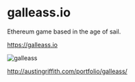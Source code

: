 # galleass.io
Ethereum game based in the age of sail.

https://galleass.io

![galleass](http://austingriffith.com/images/galleassScreen.jpg)

http://austingriffith.com/portfolio/galleass/
